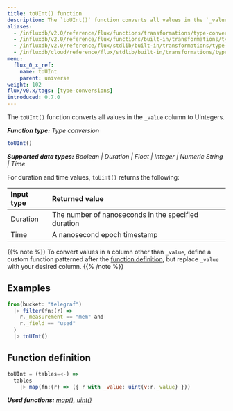 ```yaml
---
title: toUInt() function
description: The `toUInt()` function converts all values in the `_value` column to UIntegers.
aliases:
  - /influxdb/v2.0/reference/flux/functions/transformations/type-conversions/touint
  - /influxdb/v2.0/reference/flux/functions/built-in/transformations/type-conversions/touint/
  - /influxdb/v2.0/reference/flux/stdlib/built-in/transformations/type-conversions/touint/
  - /influxdb/cloud/reference/flux/stdlib/built-in/transformations/type-conversions/touint/
menu:
  flux_0_x_ref:
    name: toUInt
    parent: universe
weight: 102
flux/v0.x/tags: [type-conversions]
introduced: 0.7.0
---
```


The `toUInt()` function converts all values in the `_value` column to UIntegers.

_**Function type:** Type conversion_  

```js
toUInt()
```

_**Supported data types:** Boolean | Duration | Float | Integer | Numeric String | Time_

For duration and time values, `toUint()` returns the following:

| Input type | Returned value                                      |
|:---------- |:--------------                                      |
| Duration   | The number of nanoseconds in the specified duration |
| Time       | A nanosecond epoch timestamp                        |

{{% note %}}
To convert values in a column other than `_value`, define a custom function
patterned after the [function definition](#function-definition),
but replace `_value` with your desired column.
{{% /note %}}

## Examples
```js
from(bucket: "telegraf")
  |> filter(fn:(r) =>
    r._measurement == "mem" and
    r._field == "used"
  )
  |> toUInt()
```

## Function definition
```js
toUInt = (tables=<-) =>
  tables
    |> map(fn:(r) => ({ r with _value: uint(v:r._value) }))
```

_**Used functions:**
[map()](/influxdb/v2.0/reference/flux/stdlib/built-in/transformations/map),
[uint()](/influxdb/v2.0/reference/flux/stdlib/built-in/transformations/type-conversions/uint)_
